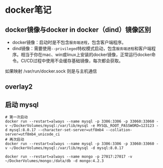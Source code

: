 # docker笔记

## docker镜像与docker in docker（dind）镜像区别

- docker镜像：启动时是不包含`服务端进程`，包含客户端程序。
- dind镜像：需要使用`--privileged`特权模式启动，包含`服务端进程`和客户端程序。相当于你在mac、win或linux上安装的docker镜像，正常运行docker命令。CI/CD过程中使用不会缓存基础镜像，每次都会获取。

如果映射 /var/run/docker.sock 则是与主机通信

## overlay2

## 启动 mysql

```shell script
# 第一次启动
docker run --restart=always --name mysql -p 3306:3306 -p 33060:33060 -v ~/DockerVolumes/mysql:/var/lib/mysql -e MYSQL_ROOT_PASSWORD=123123 -d mysql:8.0.17 --character-set-server=utf8mb4 --collation-server=utf8mb4_unicode_ci
# 再次启动
docker run --restart=always --name mysql -p 3306:3306 -p 33060:33060 -v ~/DockerVolumes/mysql:/var/lib/mysql -d mysql:8.0.17
```

```shell
docker run --restart=always --name mongo -p 27017:27017 -v ~/DockerVolumes/mongo:/data/db -d mongo:4.2.3
```
